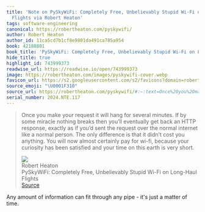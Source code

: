 ```yaml
---
title: 'Note on PySkyWiFi: Completely Free, Unbelievably Stupid Wi-Fi on Long-Haul
  Flights via Robert Heaton'
tags: software-engineering
canonical: https://robertheaton.com/pyskywifi/
author: Robert Heaton
author_id: 11ca5cd7b1cf8e9801da491ca785a954
book: 42188801
book_title: 'PySkyWiFi: Completely Free, Unbelievably Stupid Wi-Fi on Long-Haul Flights'
hide_title: true
highlight_id: 743999373
readwise_url: https://readwise.io/open/743999373
image: https://robertheaton.com/images/pyskywifi-cover.webp
favicon_url: https://s2.googleusercontent.com/s2/favicons?domain=robertheaton.com
source_emoji: "\U0001F310"
source_url: https://robertheaton.com/pyskywifi/#:~:text=Once%20you%20make,is%20very%20short.
serial_number: 2024.NTE.117
---
```

> Once you make your request it will hang for several minutes. If by some miracle nothing breaks then you’ll eventually get back an HTTP response, exactly as if you’d sent the request over the normal internet like a normal person. The only difference is that it didn’t cost you anything. You will now almost certainly pay for wi-fi, because your curiosity has been satisfied and your time on this earth is very short.
> <div class="quoteback-footer"><div class="quoteback-avatar"><img class="mini-favicon" src="https://s2.googleusercontent.com/s2/favicons?domain=robertheaton.com"></div><div class="quoteback-metadata"><div class="metadata-inner"><span style="display:none">FROM:</span><div aria-label="Robert Heaton" class="quoteback-author"> Robert Heaton</div><div aria-label="PySkyWiFi: Completely Free, Unbelievably Stupid Wi-Fi on Long-Haul Flights" class="quoteback-title"> PySkyWiFi: Completely Free, Unbelievably Stupid Wi-Fi on Long-Haul Flights</div></div></div><div class="quoteback-backlink"><a target="_blank" aria-label="go to the full text of this quotation" rel="noopener" href="https://robertheaton.com/pyskywifi/#:~:text=Once%20you%20make,is%20very%20short." class="quoteback-arrow"> Source</a></div></div>

Any amount of information can fit through any pipe - it's just a matter of time.